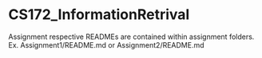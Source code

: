 # CS172_InformationRetrival

Assignment respective READMEs are contained within assignment folders. Ex. Assignment1/README.md or Assignment2/README.md
